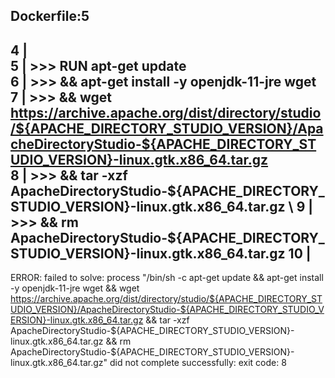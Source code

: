 
Dockerfile:5
--------------------
   4 |     
   5 | >>> RUN apt-get update \
   6 | >>>     && apt-get install -y openjdk-11-jre wget \
   7 | >>>     && wget https://archive.apache.org/dist/directory/studio/${APACHE_DIRECTORY_STUDIO_VERSION}/ApacheDirectoryStudio-${APACHE_DIRECTORY_STUDIO_VERSION}-linux.gtk.x86_64.tar.gz \
   8 | >>>     && tar -xzf ApacheDirectoryStudio-${APACHE_DIRECTORY_STUDIO_VERSION}-linux.gtk.x86_64.tar.gz \
   9 | >>>     && rm ApacheDirectoryStudio-${APACHE_DIRECTORY_STUDIO_VERSION}-linux.gtk.x86_64.tar.gz
  10 |     
--------------------
ERROR: failed to solve: process "/bin/sh -c apt-get update     && apt-get install -y openjdk-11-jre wget     && wget https://archive.apache.org/dist/directory/studio/${APACHE_DIRECTORY_STUDIO_VERSION}/ApacheDirectoryStudio-${APACHE_DIRECTORY_STUDIO_VERSION}-linux.gtk.x86_64.tar.gz     && tar -xzf ApacheDirectoryStudio-${APACHE_DIRECTORY_STUDIO_VERSION}-linux.gtk.x86_64.tar.gz     && rm ApacheDirectoryStudio-${APACHE_DIRECTORY_STUDIO_VERSION}-linux.gtk.x86_64.tar.gz" did not complete successfully: exit code: 8

